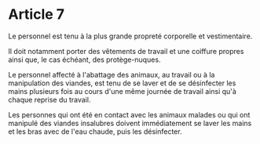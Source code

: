 # Article 7

Le personnel est tenu à la plus grande propreté corporelle et vestimentaire.

Il doit notamment porter des vêtements de travail et une coiffure propres ainsi que, le cas échéant, des protège-nuques.

Le personnel affecté à l'abattage des animaux, au travail ou à la manipulation des viandes, est tenu de se laver et de se désinfecter les mains plusieurs fois au cours d'une même journée de travail ainsi qu'à chaque reprise du travail.

Les personnes qui ont été en contact avec les animaux malades ou qui ont manipulé des viandes insalubres doivent immédiatement se laver les mains et les bras avec de l'eau chaude, puis les désinfecter.
